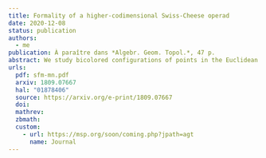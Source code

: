 ```yaml
---
title: Formality of a higher-codimensional Swiss-Cheese operad
date: 2020-12-08
status: publication
authors:
  - me
publication: À paraître dans *Algebr. Geom. Topol.*, 47 p.
abstract: We study bicolored configurations of points in the Euclidean \(n\)-space that are constrained to remain either inside or outside a fixed Euclidean \(m\)-subspace, with \(n - m \ge 2\). We define a higher-codimensional variant of the Swiss-Cheese operad, called the complementarily constrained disks operad \(\mathsf{CD}_{mn}\), associated to such configurations. The operad \(\mathsf{CD}_{mn}\) is weakly equivalent to the operad of locally constant factorization algebras on the stratified space \(\{\mathbb{R}^{m} \subset \mathbb{R}^{n}\}\). We prove that this operad is formal over \(\mathbb{R}\).
urls:
  pdf: sfm-mn.pdf
  arxiv: 1809.07667
  hal: "01878406"
  source: https://arxiv.org/e-print/1809.07667
  doi:
  mathrev:
  zbmath:
  custom:
    - url: https://msp.org/soon/coming.php?jpath=agt
      name: Journal
---
```

